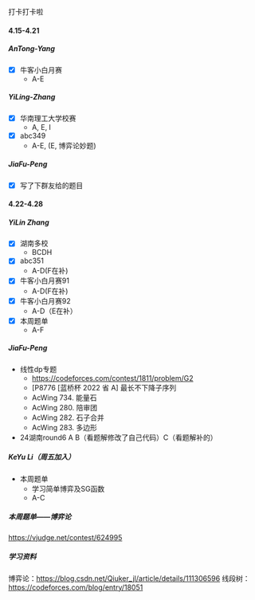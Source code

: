 
打卡打卡啦

#### 4.15-4.21

##### AnTong-Yang

- [X] 牛客小白月赛
  + A-E

##### YiLing-Zhang

- [X] 华南理工大学校赛
  + A, E, I
- [X] abc349
  + A-E, (E, 博弈论妙题)

##### JiaFu-Peng

- [x] 写了下群友给的题目


#### 4.22-4.28

##### YiLin Zhang
  
- [x] 湖南多校
  + BCDH
- [x] abc351
  + A-D(F在补)
- [x] 牛客小白月赛91
  + A-D(F在补)
- [X] 牛客小白月赛92
  + A-D（E在补）
- [X] 本周题单
  + A-F

##### JiaFu-Peng

+ 线性dp专题
  + https://codeforces.com/contest/1811/problem/G2
  + [P8776 [蓝桥杯 2022 省 A\] 最长不下降子序列
  + AcWing 734. 能量石
  + AcWing 280. 陪审团
  + AcWing 282. 石子合并
  + AcWing 283. 多边形
+ 24湖南round6 A B（看题解修改了自己代码）C（看题解补的）

##### KeYu Li（周五加入）
+ 本周题单
  + 学习简单博弈及SG函数
  + A-C


##### 本周题单——博弈论
https://vjudge.net/contest/624995
##### 学习资料
博弈论：https://blog.csdn.net/Qiuker_jl/article/details/111306596
线段树：https://codeforces.com/blog/entry/18051
